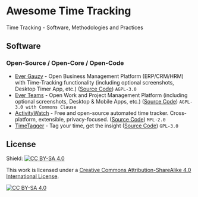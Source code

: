 # Awesome Time Tracking

Time Tracking - Software, Methodologies and Practices

## Software 

### Open-Source / Open-Core / Open-Code

- [Ever Gauzy](https://gauzy.co) -  Open Business Management Platform (ERP/CRM/HRM) with Time-Tracking functionality (including optional screenshots, Desktop Timer App, etc.) ([Source Code](https://github.com/ever-co/ever-gauzy)) `AGPL-3.0`
- [Ever Teams](https://ever.team) - Open Work and Project Management Platform (including optional screenshots, Desktop & Mobile Apps, etc.) ([Source Code](https://github.com/ever-co/ever-teams)) `AGPL-3.0 with Commons Clause`
- [ActivityWatch](https://activitywatch.net) - Free and open-source automated time tracker. Cross-platform, extensible, privacy-focused. ([Source Code](https://github.com/ActivityWatch/activitywatch)) `MPL-2.0`
- [TimeTagger](https://timetagger.app) - Tag your time, get the insight ([Source Code](https://github.com/almarklein/timetagger)) `GPL-3.0`

## License

Shield: [![CC BY-SA 4.0][cc-by-sa-shield]][cc-by-sa]

This work is licensed under a
[Creative Commons Attribution-ShareAlike 4.0 International License][cc-by-sa].

[![CC BY-SA 4.0][cc-by-sa-image]][cc-by-sa]

[cc-by-sa]: http://creativecommons.org/licenses/by-sa/4.0/
[cc-by-sa-image]: https://licensebuttons.net/l/by-sa/4.0/88x31.png
[cc-by-sa-shield]: https://img.shields.io/badge/License-CC%20BY--SA%204.0-lightgrey.svg
